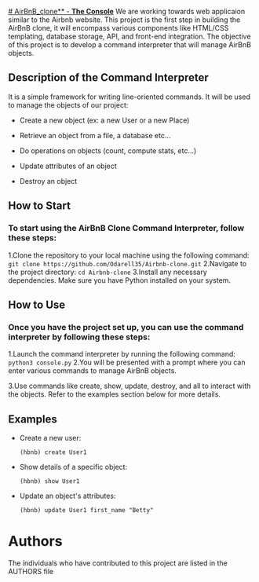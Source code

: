 <u># AirBnB_clone** - **The Console**</u>
We are working towards web applicaion similar to the Airbnb website. This project is the first step in building the AirBnB clone, it will encompass various components like HTML/CSS templating, database storage, API, and front-end integration. The objective of this project is to develop a command interpreter that will manage AirBnB objects. 

## Description of the Command Interpreter
It is a simple framework for writing line-oriented commands. It will be used to manage the objects of our project:
  
   - Create a new object (ex: a new User or a new Place)
    
   - Retrieve an object from a file, a database etc…
     
   - Do operations on objects (count, compute stats, etc…)
   - Update attributes of an object
   - Destroy an object

## How to Start

### To start using the AirBnB Clone Command Interpreter, follow these steps:

  1.Clone the repository to your local machine using the following command:
    ```
    git clone https://github.com/Odarell35/Airbnb-clone.git
    ```
  2.Navigate to the project directory:
    ```
    cd Airbnb-clone
    ```
  3.Install any necessary dependencies. Make sure you have Python installed on your system.

## How to Use

### Once you have the project set up, you can use the command interpreter by following these steps:

  1.Launch the command interpreter by running the following command:
    ```
    python3 console.py
    ```
  2.You will be presented with a prompt where you can enter various commands to manage AirBnB objects.

  3.Use commands like create, show, update, destroy, and all to interact with the objects. Refer to the examples section below for more details.

## Examples

- Create a new user:
  ```
  (hbnb) create User1
  ```

- Show details of a specific object:
  ```
  (hbnb) show User1
  ```

- Update an object's attributes:
  ```
  (hbnb) update User1 first_name "Betty"
  ```

# Authors

The individuals who have contributed to this project are listed in the AUTHORS file
